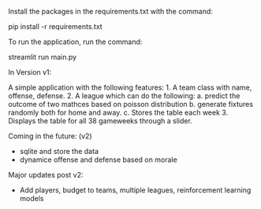 Install the packages in the requirements.txt with the command:

pip install -r requirements.txt


To run the application, run the command:

streamlit run main.py


In Version v1:

A simple application with the following features:
    1. A team class with name, offense, defense.
    2. A league which can do the following:
        a. predict the outcome of two mathces based on poisson distribution
        b. generate fixtures randomly both for home and away.
        c. Stores the table each week
    3. Displays the table for all 38 gameweeks through a slider.


Coming in the future: (v2)
- sqlite and store the data
- dynamice offense and defense based on morale

Major updates post v2:
- Add players, budget to teams, multiple leagues, reinforcement learning models